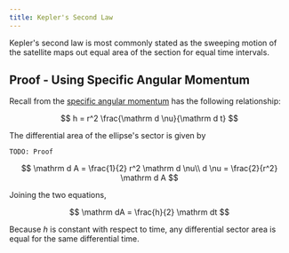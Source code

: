 ```yaml
---
title: Kepler's Second Law
---
```


Kepler's second law is most commonly stated as the sweeping motion of the satellite maps out equal area of the section for equal time intervals.

## Proof - Using Specific Angular Momentum

Recall from the [specific angular momentum](../Specific_Angular_Momentum) has the following relationship:

$$
h = r^2 \frac{\mathrm d \nu}{\mathrm d t}
$$

The differential area of the ellipse's sector is given by

```
TODO: Proof
```

$$
\mathrm d A = \frac{1}{2} r^2 \mathrm d \nu\\
d \nu = \frac{2}{r^2} \mathrm d A
$$

Joining the two equations,

$$
\mathrm dA = \frac{h}{2} \mathrm dt
$$

Because $h$ is constant with respect to time, any differential sector area is equal for the same differential time.